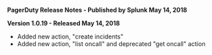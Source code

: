 **PagerDuty Release Notes - Published by Splunk May 14, 2018**


**Version 1.0.19 - Released May 14, 2018**

* Added new action, "create incidents"
* Added new action, "list oncall" and deprecated "get oncall" action
